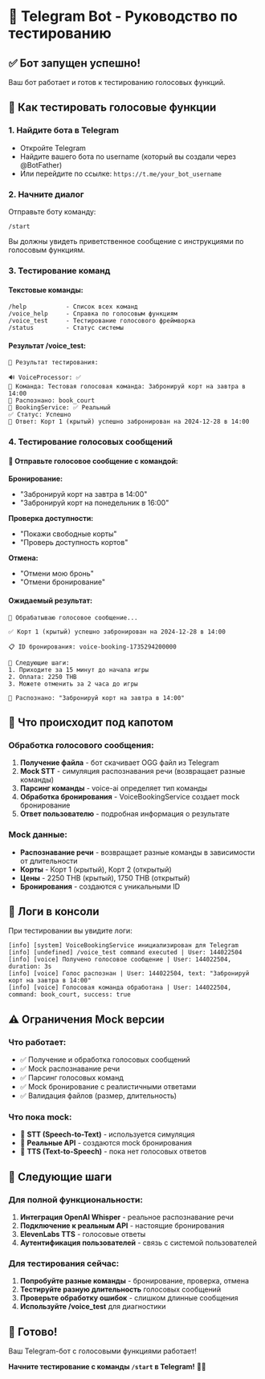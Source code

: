 # 🤖 Telegram Bot - Руководство по тестированию

## ✅ Бот запущен успешно!

Ваш бот работает и готов к тестированию голосовых функций.

## 🎤 Как тестировать голосовые функции

### 1. Найдите бота в Telegram
- Откройте Telegram
- Найдите вашего бота по username (который вы создали через @BotFather)
- Или перейдите по ссылке: `https://t.me/your_bot_username`

### 2. Начните диалог
Отправьте боту команду:
```
/start
```

Вы должны увидеть приветственное сообщение с инструкциями по голосовым функциям.

### 3. Тестирование команд

#### Текстовые команды:
```
/help           - Список всех команд
/voice_help     - Справка по голосовым функциям  
/voice_test     - Тестирование голосового фреймворка
/status         - Статус системы
```

#### Результат /voice_test:
```
🧪 Результат тестирования:

🔊 VoiceProcessor: ✅
📝 Команда: Тестовая голосовая команда: Забронируй корт на завтра в 14:00
🧠 Распознано: book_court
🏓 BookingService: ✅ Реальный
✅ Статус: Успешно
💬 Ответ: Корт 1 (крытый) успешно забронирован на 2024-12-28 в 14:00
```

### 4. Тестирование голосовых сообщений

#### 🎤 Отправьте голосовое сообщение с командой:

**Бронирование:**
- "Забронируй корт на завтра в 14:00"
- "Забронируй корт на понедельник в 16:00"

**Проверка доступности:**
- "Покажи свободные корты"
- "Проверь доступность кортов"

**Отмена:**
- "Отмени мою бронь"
- "Отмени бронирование"

#### Ожидаемый результат:
```
🎤 Обрабатываю голосовое сообщение...

✅ Корт 1 (крытый) успешно забронирован на 2024-12-28 в 14:00

📋 ID бронирования: voice-booking-1735294200000

📝 Следующие шаги:
1. Приходите за 15 минут до начала игры
2. Оплата: 2250 THB
3. Можете отменить за 2 часа до игры

🎤 Распознано: "Забронируй корт на завтра в 14:00"
```

## 🔧 Что происходит под капотом

### Обработка голосового сообщения:
1. **Получение файла** - бот скачивает OGG файл из Telegram
2. **Mock STT** - симуляция распознавания речи (возвращает разные команды)
3. **Парсинг команды** - voice-ai определяет тип команды
4. **Обработка бронирования** - VoiceBookingService создает mock бронирование
5. **Ответ пользователю** - подробная информация о результате

### Mock данные:
- **Распознавание речи** - возвращает разные команды в зависимости от длительности
- **Корты** - Корт 1 (крытый), Корт 2 (открытый)
- **Цены** - 2250 THB (крытый), 1750 THB (открытый)
- **Бронирования** - создаются с уникальными ID

## 🧪 Логи в консоли

При тестировании вы увидите логи:
```
[info] [system] VoiceBookingService инициализирован для Telegram
[info] [undefined] /voice_test command executed | User: 144022504
[info] [voice] Получено голосовое сообщение | User: 144022504, duration: 3s
[info] [voice] Голос распознан | User: 144022504, text: "Забронируй корт на завтра в 14:00"
[info] [voice] Голосовая команда обработана | User: 144022504, command: book_court, success: true
```

## ⚠️ Ограничения Mock версии

### Что работает:
- ✅ Получение и обработка голосовых сообщений
- ✅ Mock распознавание речи
- ✅ Парсинг голосовых команд
- ✅ Mock бронирование с реалистичными ответами
- ✅ Валидация файлов (размер, длительность)

### Что пока mock:
- 🔄 **STT (Speech-to-Text)** - используется симуляция
- 🔄 **Реальные API** - создаются mock бронирования
- 🔄 **TTS (Text-to-Speech)** - пока нет голосовых ответов

## 🚀 Следующие шаги

### Для полной функциональности:
1. **Интеграция OpenAI Whisper** - реальное распознавание речи
2. **Подключение к реальным API** - настоящие бронирования
3. **ElevenLabs TTS** - голосовые ответы
4. **Аутентификация пользователей** - связь с системой пользователей

### Для тестирования сейчас:
1. **Попробуйте разные команды** - бронирование, проверка, отмена
2. **Тестируйте разную длительность** голосовых сообщений
3. **Проверьте обработку ошибок** - слишком длинные сообщения
4. **Используйте /voice_test** для диагностики

## 🎉 Готово!

Ваш Telegram-бот с голосовыми функциями работает! 

**Начните тестирование с команды `/start` в Telegram!** 🎤🏓
